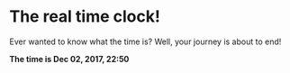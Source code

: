 # The real time clock!

Ever wanted to know what the time is? Well, your journey is about to end!

**The time is Dec 02, 2017, 22:50**